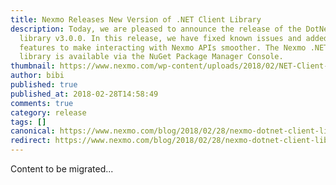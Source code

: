 ```yaml
---
title: Nexmo Releases New Version of .NET Client Library
description: Today, we are pleased to announce the release of the DotNet client
  library v3.0.0. In this release, we have fixed known issues and added new
  features to make interacting with Nexmo APIs smoother. The Nexmo .NET client
  library is available via the NuGet Package Manager Console.
thumbnail: https://www.nexmo.com/wp-content/uploads/2018/02/NET-Client-v3.0.0-1.png
author: bibi
published: true
published_at: 2018-02-28T14:58:49
comments: true
category: release
tags: []
canonical: https://www.nexmo.com/blog/2018/02/28/nexmo-dotnet-client-library-new-release-dr
redirect: https://www.nexmo.com/blog/2018/02/28/nexmo-dotnet-client-library-new-release-dr
---
```

Content to be migrated...
